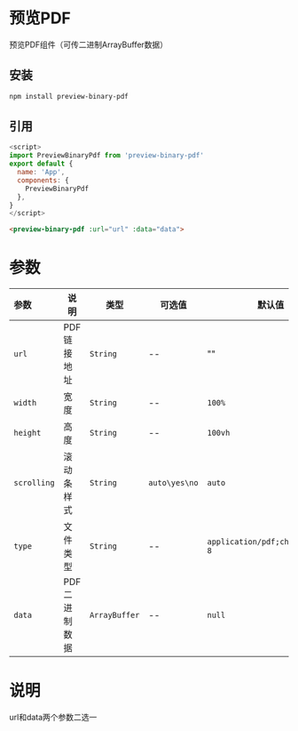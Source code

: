 # 预览PDF
预览PDF组件（可传二进制ArrayBuffer数据）

## 安装

```sh
npm install preview-binary-pdf
```

## 引用

```JavaScript
<script>
import PreviewBinaryPdf from 'preview-binary-pdf'
export default {
  name: 'App',
  components: {
    PreviewBinaryPdf
  },
}
</script>
```

```html
<preview-binary-pdf :url="url" :data="data">
```
# 参数
|参数|说明|类型|可选值|默认值
|:---|---|---|---|---|
| `url`|PDF链接地址|`String`|--|""|
| `width`|宽度|`String`|--|`100%`|
| `height`|高度|`String`|--|`100vh`|
| `scrolling`|滚动条样式|`String`|`auto\yes\no`|`auto`|
| `type`|文件类型|`String`|--|`application/pdf;charset=utf-8`
| `data`|PDF二进制数据|`ArrayBuffer`|--|`null`

# 说明
url和data两个参数二选一